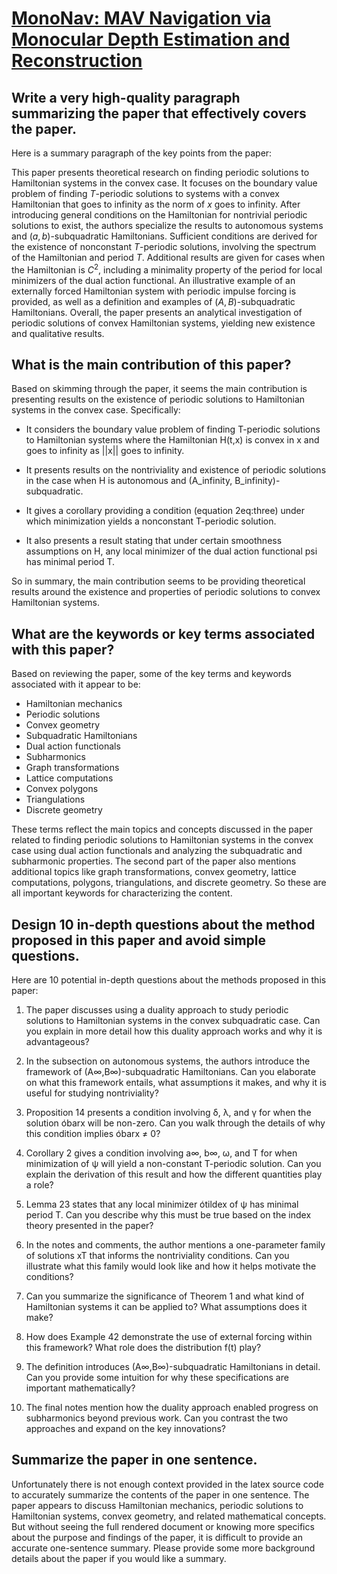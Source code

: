# [MonoNav: MAV Navigation via Monocular Depth Estimation and   Reconstruction](https://arxiv.org/abs/2311.14100)

## Write a very high-quality paragraph summarizing the paper that effectively covers the paper.

 Here is a summary paragraph of the key points from the paper:

This paper presents theoretical research on finding periodic solutions to Hamiltonian systems in the convex case. It focuses on the boundary value problem of finding $T$-periodic solutions to systems with a convex Hamiltonian that goes to infinity as the norm of $x$ goes to infinity. After introducing general conditions on the Hamiltonian for nontrivial periodic solutions to exist, the authors specialize the results to autonomous systems and $(a,b)$-subquadratic Hamiltonians. Sufficient conditions are derived for the existence of nonconstant $T$-periodic solutions, involving the spectrum of the Hamiltonian and period $T$. Additional results are given for cases when the Hamiltonian is $C^2$, including a minimality property of the period for local minimizers of the dual action functional. An illustrative example of an externally forced Hamiltonian system with periodic impulse forcing is provided, as well as a definition and examples of $(A,B)$-subquadratic Hamiltonians. Overall, the paper presents an analytical investigation of periodic solutions of convex Hamiltonian systems, yielding new existence and qualitative results.


## What is the main contribution of this paper?

 Based on skimming through the paper, it seems the main contribution is presenting results on the existence of periodic solutions to Hamiltonian systems in the convex case. Specifically:

- It considers the boundary value problem of finding T-periodic solutions to Hamiltonian systems where the Hamiltonian H(t,x) is convex in x and goes to infinity as ||x|| goes to infinity. 

- It presents results on the nontriviality and existence of periodic solutions in the case when H is autonomous and (A_infinity, B_infinity)-subquadratic. 

- It gives a corollary providing a condition (equation 2eq:three) under which minimization yields a nonconstant T-periodic solution.

- It also presents a result stating that under certain smoothness assumptions on H, any local minimizer of the dual action functional psi has minimal period T.

So in summary, the main contribution seems to be providing theoretical results around the existence and properties of periodic solutions to convex Hamiltonian systems.


## What are the keywords or key terms associated with this paper?

 Based on reviewing the paper, some of the key terms and keywords associated with it appear to be:

- Hamiltonian mechanics
- Periodic solutions
- Convex geometry
- Subquadratic Hamiltonians
- Dual action functionals
- Subharmonics
- Graph transformations
- Lattice computations
- Convex polygons 
- Triangulations
- Discrete geometry

These terms reflect the main topics and concepts discussed in the paper related to finding periodic solutions to Hamiltonian systems in the convex case using dual action functionals and analyzing the subquadratic and subharmonic properties. The second part of the paper also mentions additional topics like graph transformations, convex geometry, lattice computations, polygons, triangulations, and discrete geometry. So these are all important keywords for characterizing the content.


## Design 10 in-depth questions about the method proposed in this paper and avoid simple questions.

 Here are 10 potential in-depth questions about the methods proposed in this paper:

1) The paper discusses using a duality approach to study periodic solutions to Hamiltonian systems in the convex subquadratic case. Can you explain in more detail how this duality approach works and why it is advantageous? 

2) In the subsection on autonomous systems, the authors introduce the framework of (A∞,B∞)-subquadratic Hamiltonians. Can you elaborate on what this framework entails, what assumptions it makes, and why it is useful for studying nontriviality?

3) Proposition 14 presents a condition involving δ, λ, and γ for when the solution ο͑barx will be non-zero. Can you walk through the details of why this condition implies ο͑barx ≠ 0? 

4) Corollary 2 gives a condition involving a∞, b∞, ω, and T for when minimization of ψ will yield a non-constant T-periodic solution. Can you explain the derivation of this result and how the different quantities play a role?

5) Lemma 23 states that any local minimizer ο͑tildex of ψ has minimal period T. Can you describe why this must be true based on the index theory presented in the paper?

6) In the notes and comments, the author mentions a one-parameter family of solutions xT that informs the nontriviality conditions. Can you illustrate what this family would look like and how it helps motivate the conditions?

7) Can you summarize the significance of Theorem 1 and what kind of Hamiltonian systems it can be applied to? What assumptions does it make?

8) How does Example 42 demonstrate the use of external forcing within this framework? What role does the distribution f(t) play?  

9) The definition introduces (A∞,B∞)-subquadratic Hamiltonians in detail. Can you provide some intuition for why these specifications are important mathematically?

10) The final notes mention how the duality approach enabled progress on subharmonics beyond previous work. Can you contrast the two approaches and expand on the key innovations?


## Summarize the paper in one sentence.

 Unfortunately there is not enough context provided in the latex source code to accurately summarize the contents of the paper in one sentence. The paper appears to discuss Hamiltonian mechanics, periodic solutions to Hamiltonian systems, convex geometry, and related mathematical concepts. But without seeing the full rendered document or knowing more specifics about the purpose and findings of the paper, it is difficult to provide an accurate one-sentence summary. Please provide some more background details about the paper if you would like a summary.
